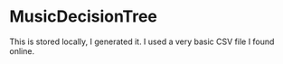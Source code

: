 # MusicDecisionTree

This is stored locally, I generated it.
I used a very basic CSV file I found online.
